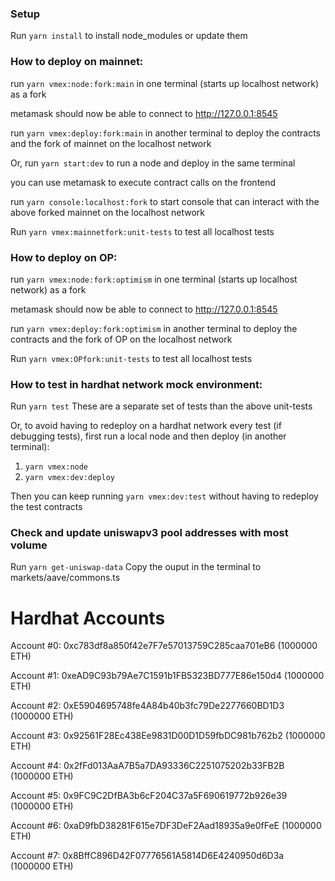 ### Setup

Run `yarn install` to install node_modules or update them

### How to deploy on mainnet:

run `yarn vmex:node:fork:main` in one terminal (starts up localhost network) as a fork

metamask should now be able to connect to http://127.0.0.1:8545

run `yarn vmex:deploy:fork:main` in another terminal to deploy the contracts and the fork of mainnet on the localhost network

Or, run `yarn start:dev` to run a node and deploy in the same terminal

you can use metamask to execute contract calls on the frontend

run `yarn console:localhost:fork` to start console that can interact with the above forked mainnet on the localhost network

Run `yarn vmex:mainnetfork:unit-tests` to test all localhost tests

### How to deploy on OP:

run `yarn vmex:node:fork:optimism` in one terminal (starts up localhost network) as a fork

metamask should now be able to connect to http://127.0.0.1:8545

run `yarn vmex:deploy:fork:optimism` in another terminal to deploy the contracts and the fork of OP on the localhost network

Run `yarn vmex:OPfork:unit-tests` to test all localhost tests

### How to test in hardhat network mock environment:

Run `yarn test`
These are a separate set of tests than the above unit-tests

Or, to avoid having to redeploy on a hardhat network every test (if debugging tests), first run a local node and then deploy (in another terminal):

1. `yarn vmex:node`
2. `yarn vmex:dev:deploy`

Then you can keep running `yarn vmex:dev:test` without having to redeploy the test contracts

### Check and update uniswapv3 pool addresses with most volume

Run `yarn get-uniswap-data`
Copy the ouput in the terminal to markets/aave/commons.ts

# Hardhat Accounts

Account #0: 0xc783df8a850f42e7F7e57013759C285caa701eB6 (1000000 ETH)

Account #1: 0xeAD9C93b79Ae7C1591b1FB5323BD777E86e150d4 (1000000 ETH)

Account #2: 0xE5904695748fe4A84b40b3fc79De2277660BD1D3 (1000000 ETH)

Account #3: 0x92561F28Ec438Ee9831D00D1D59fbDC981b762b2 (1000000 ETH)

Account #4: 0x2fFd013AaA7B5a7DA93336C2251075202b33FB2B (1000000 ETH)

Account #5: 0x9FC9C2DfBA3b6cF204C37a5F690619772b926e39 (1000000 ETH)

Account #6: 0xaD9fbD38281F615e7DF3DeF2Aad18935a9e0fFeE (1000000 ETH)

Account #7: 0x8BffC896D42F07776561A5814D6E4240950d6D3a (1000000 ETH)
